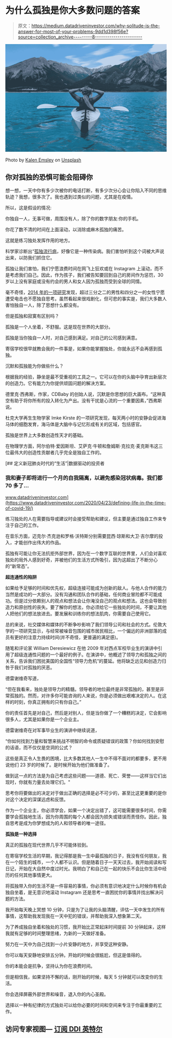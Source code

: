 # 为什么孤独是你大多数问题的答案

> 原文：<https://medium.datadriveninvestor.com/why-solitude-is-the-answer-for-most-of-your-problems-9dd1d398f56e?source=collection_archive---------8----------------------->

![](img/60723d28e35cc62c0f2452cb26357491.png)

Photo by [Kalen Emsley](https://unsplash.com/@kalenemsley?utm_source=medium&utm_medium=referral) on [Unsplash](https://unsplash.com?utm_source=medium&utm_medium=referral)

## 你对孤独的恐惧可能会阻碍你

想一想，一天中你有多少次被你的电话打断，有多少次分心会让你陷入不同的思维轨迹？我想，很多次了。我也遇到过类似的问题，尤其是在疫情。

所以，这是假设的情况:

你独自一人，无事可做，周围没有人，除了你的数字朋友:你的手机。

你花了数不清的时间在上面滚动，以消除或麻木孤独的痛苦。

这就是练习独处发挥作用的地方。

科学家诊断出“[孤独流行病](https://www.psychologytoday.com/intl/blog/modern-mentality/201807/what-you-need-know-about-the-loneliness-epidemic)，好像它是一种传染病。我们害怕听到这个词被大声说出来，以防我们抓住它。

孤独让我们害怕，我们宁愿浪费时间在网飞上狂欢或在 Instagram 上滚动，而不是考虑我们自己。因此，作为孩子，我们被告知要回到自己的房间作为惩罚，30 岁以上没有家庭或没有约会的男人和女人因为孤独而受到全球的同情。

毫不奇怪，[2014 年的一项研究](https://www.sciencemag.org/news/2014/07/people-would-rather-be-electrically-shocked-left-alone-their-thoughts)发现，超过三分之二的男性和四分之一的女性宁愿遭受电击也不愿独自思考。虽然看起来很戏剧化，但可悲的事实是，我们大多数人害怕独自一人，除了思想什么都没有。

但是孤独和寂寞有区别吗？

孤独是一个人坐着，不舒服。这是现在世界的大部分。

孤独是当你独自一人时，对自己感到满足。对自己的公司感到满意。

寄宿学校很早就教会我的一件事是，如果你能掌握独处，你就永远不会再感到孤独。

沉默和孤独能为你做些什么？

根据我的经验，静坐是最不受重视的工具之一。它可以在你的头脑中孕育出新层次的创造力。它有能力为你提供顽固问题的解决方案。

德里克·西弗斯，作家，CDBaby 的创始人说，沉默是你思想的巨大画布。“这种真空有助于将你所有的投入转化为产出。没有干扰是心流的一个重要因素，”西弗斯说。

杜克大学再生生物学家 Imke Kirste 的一项研究发现，每天两小时的安静会促进海马体的细胞发育，海马体是大脑中与记忆形成有关的区域，包括感官。

孤独是世界上大多数创造性天才的基础。

在物理学方面，阿尔伯特·爱因斯坦、艾萨克·牛顿和詹姆斯·克拉克·麦克斯韦这三位最伟大的创造性贡献者几乎完全是独自工作的。

[](https://www.datadriveninvestor.com/2020/04/23/defining-life-in-the-time-of-covid-19/) [## 定义新冠肺炎时代的“生活”|数据驱动的投资者

### 我和妻子即将进行一个月的自我隔离，以避免感染冠状病毒。我们都 70 多了…

www.datadriveninvestor.com](https://www.datadriveninvestor.com/2020/04/23/defining-life-in-the-time-of-covid-19/) 

练习独处的人在需要指导或建议时会接受帮助和建议，但主要是通过独自工作来专注于自己的工作。

在音乐方面，迈克尔·杰克逊和罗格·沃特斯分别需要昆西·琼斯和大卫·吉尔摩的投入，才能创作出伟大的作品。

孤独有可能让你无法抗拒外部世界，因为在一个数字互联的世界里，人们会对喜欢独处的局外人感到好奇，并被他们的生活方式所吸引，因为这超出了不断分心的“新常态”。

**超连通性的陷阱**

如果给予足够的时间和优先权，超级连接可能成为创新的敌人。与他人合作的能力当然是成功的一大部分。没有沟通和团队合作的基础，任何商业冒险都不可能成功。但是过分依赖别人的观点和想法会让你淹没自己的观点和想法。这也会导致创造力和原创性的丧失。要了解你的想法，你必须给它一些独处的时间，不要让其他人把他们的想法放进去。要发展和训练你的想法肌肉，你需要自己使用它。

总的来说，社交媒体和媒体的不断争吵影响了我们领导公司和社会的方式。伦敦大学的一项研究显示，与经常被噪音包围的城市居民相比，一个偏远的非洲部落的成员有更好的注意力持续时间(并不奇怪，更普遍的满足感)。

随笔和评论家 William Deresiewicz 在他 2009 年对西点军校毕业生的演讲中引用了超级连通性问题的一个最好的例子。在演讲中，他概述了领导力和孤独之间的关系，告诉我们困扰美国的全国性“领导力危机”的蔓延。他将缺乏远见和创造力归咎于我们对孤独的厌恶。

德雷谢维奇写道，

“但在我看来，独处是领导力的精髓。领导者的地位最终是非常孤独的，甚至是非常孤独的。然而，对许多你可能咨询的人来说，你是必须做出艰难决定的人。在这样的时刻，你真正拥有的只有你自己。”

你的责任首先是对自己，然后是对别人，但是当你做了一个糟糕的决定，它会影响很多人，尤其是如果你是一个企业主。

德雷谢维奇在对军事毕业生的演讲中继续说道，

“你如何找到力量和智慧来挑战不明智的命令或质疑错误的政策？你如何找到安慰的话语，而不仅仅是空洞的公式？

这些是真正令人生畏的困境，比大多数其他人一生中不得不面对的都要多，更不用说他们 23 岁的时候了。是时候开始为他们做准备了。

做到这一点的方法是为自己考虑这些问题——道德、死亡、荣誉——这样当它们出现时，你就有力量去处理它们。"

思考你将要做出的决定对于做出正确的选择是必不可少的，甚至比这更重要的是你对这个决定的深谋远虑和反馈。

作为一个企业主，你必须学会，如果一个决定出错了，这可能需要很多时间，你需要学会孤独地生活，因为你周围的每个人都会因为损失或错误而责怪你。因此，独自思考是成为你梦想成为的人和领导者的唯一途径。

**孤独是一种选择**

真正的孤独在现代世界几乎不可能体验到。

在寄宿学校生活的早期，我记得那是我一生中最孤独的日子，我没有任何朋友，我在一个陌生的城市，一个人都不认识。但是随着日子一天天过去，我开始阅读和写日记，开始在大自然中度过时光。我明白了和自己在一起的快乐不会比你生活中经历的任何其他事情更大。

将孤独带入你的生活不是一件容易的事情，你必须有意识地决定什么时候你有机会独自坐着，是无意识地滚动 Instagram 还是思考一直困扰你的事情并找出解决问题的方法。

我开始每天晚上冥想 10 分钟，只是为了让我的头脑清醒，评估一天中发生的所有事情，这帮助我发现我在一天中犯的错误，并帮助我深入想象第二天。

为了养成独自坐着和独处的习惯，我开始比正常起床时间提前 30 分钟起床，这样我就有足够的时间整理思绪，为新的一天做好准备。

努力在一天中为自己找到一小片安静的地方，并享受这种安静。

你可以每天安静地安排五分钟。开始的时候会很尴尬，但这是值得的。

你的本能会是抗争，坚持认为你在浪费时间。

但是相信我，如果坚持不懈的话，刚开始的时候，每天 5 分钟就可以改变你的生活。

你会选择屏蔽外部世界和噪音，退入你的内心圣殿。

选择以一种有纪律的方式独处可以给你必要的时间和空间来专注于你最重要的工作。

## 访问专家视图— [订阅 DDI 英特尔](https://datadriveninvestor.com/ddi-intel)